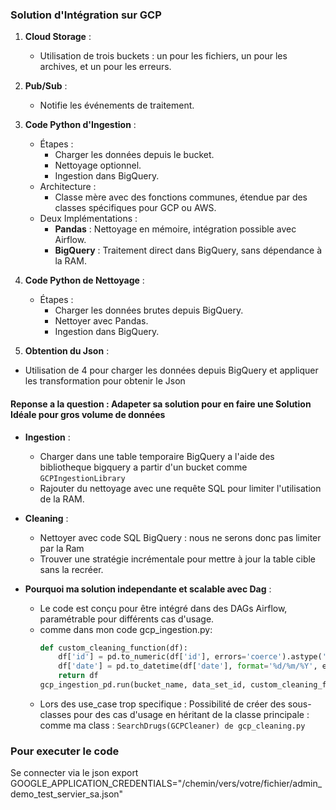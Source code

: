 ### Solution d'Intégration sur GCP

1. **Cloud Storage** :
   - Utilisation de trois buckets : un pour les fichiers, un pour les archives, et un pour les erreurs.

2. **Pub/Sub** :
   - Notifie les événements de traitement.

3. **Code Python d'Ingestion** :
   - Étapes :
     - Charger les données depuis le bucket.
     - Nettoyage optionnel.
     - Ingestion dans BigQuery.
   - Architecture :
     - Classe mère avec des fonctions communes, étendue par des classes spécifiques pour GCP ou AWS.
   - Deux Implémentations :
     - **Pandas** : Nettoyage en mémoire, intégration possible avec Airflow.
     - **BigQuery** : Traitement direct dans BigQuery, sans dépendance à la RAM.

4. **Code Python de Nettoyage** :
   - Étapes :
     - Charger les données brutes depuis BigQuery.
     - Nettoyer avec Pandas.
     - Ingestion dans BigQuery.
5. **Obtention du Json** :
  - Utilisation de 4 pour charger les données depuis BigQuery 
  et appliquer les transformation pour obtenir le Json


#### Reponse a la question : Adapeter sa solution pour en faire une Solution Idéale pour gros volume de données
- **Ingestion** :
  - Charger dans une table temporaire BigQuery a l'aide des bibliotheque bigquery a partir d'un bucket comme `GCPIngestionLibrary`
  - Rajouter du nettoyage avec une requête SQL pour limiter l'utilisation de la RAM.
- **Cleaning** :
  - Nettoyer avec code SQL BigQuery : nous ne serons donc pas limiter par la Ram
  - Trouver une stratégie incrémentale pour mettre à jour la table cible sans la recréer.

- **Pourquoi ma solution independante et scalable avec Dag** :
   - Le code est conçu pour être intégré dans des DAGs Airflow, paramétrable pour différents cas d'usage.
  - comme dans mon code gcp_ingestion.py:
     ```python
     def custom_cleaning_function(df):
         df['id'] = pd.to_numeric(df['id'], errors='coerce').astype('Int64')
         df['date'] = pd.to_datetime(df['date'], format='%d/%m/%Y', errors='coerce').dt.strftime('%d/%m/%Y')
         return df
     gcp_ingestion_pd.run(bucket_name, data_set_id, custom_cleaning_function)
     ```
   - Lors des use_case trop specifique : Possibilité de créer des sous-classes pour des cas d'usage en héritant de la classe principale : comme ma class :
   `SearchDrugs(GCPCleaner) de gcp_cleaning.py`





### Pour executer le code
Se connecter via le json
export GOOGLE_APPLICATION_CREDENTIALS="/chemin/vers/votre/fichier/admin_demo_test_servier_sa.json"

